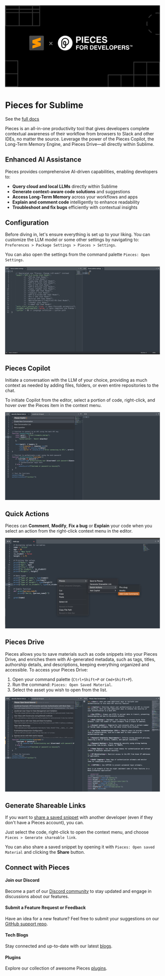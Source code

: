 ![Pieces Sublime Plugin](icons/hero-image.png)

# Pieces for Sublime

See the [full docs](https://docs.pieces.app/products/extensions-plugins/sublime)

Pieces is an all-in-one productivity tool that gives developers complete contextual awareness of their workflow from browsers to Slack and other IDEs, no matter the source.
Leverage the power of the Pieces Copilot, the Long-Term Memory Engine, and Pieces Drive—all directly within Sublime.

## Enhanced AI Assistance

Pieces provides comprehensive AI-driven capabilities, enabling developers to:

- **Query cloud and local LLMs** directly within Sublime
- **Generate context-aware code solutions** and suggestions
- **Access Long-Term Memory** across your workflows and apps
- **Explain and comment code** intelligently to enhance readability
- **Troubleshoot and fix bugs** efficiently with contextual insights

## Configuration

Before diving in, let's ensure everything is set up to your liking. You can customize the LLM model or some other settings by navigating to: `Preferences > Package Settings > Pieces > Settings`.

You can also open the settings from the command palette `Pieces: Open Settings`.

![Pieces Open Settings](icons/pieces%20open%20settings.png)

## Pieces Copilot

Initiate a conversation with the LLM of your choice, providing as much context as needed by adding files, folders, or even entire repositories to the chat.

To initiate Copilot from the editor, select a portion of code, right-click, and hover over the Pieces item in the context menu.

![pieces copilot](icons/pieces%20pieces%20copilot.png)

## Quick Actions

Pieces can **Comment**, **Modify**, **Fix a bug** or **Explain** your code when you select an action from the right-click context menu in the editor.

![quick actions](icons/sublime-right-click-menu.png)

## Pieces Drive

Pieces allows you to save materials such as code snippets into your Pieces Drive, and enriches them with AI-generated metadata, such as tags, titles, authorship details, and descriptions, keeping everything organized and accessible. To access your Pieces Drive:

1. Open your command palette (`Ctrl+Shift+P` or `Cmd+Shift+P`).
2. Run the command: `Pieces: Open Saved Material`.
3. Select the asset you wish to open from the list.

![open saved materials](icons/pieces%20open%20saved%20material.png)

## Generate Shareable Links

If you want to [share a saved snippet](https://docs.pieces.app/products/desktop/drive/sharing) with another developer (even if they don't have a Pieces account), you can.

Just select the code, right-click to open the context menu, and choose `Pieces > Generate shareable link`.

You can also share a saved snippet by opening it with `Pieces: Open saved Material` and clicking the **Share** button.

## Connect with Pieces

#### Join our Discord

Become a part of our [Discord community](https://discord.gg/getpieces) to stay updated and engage in discussions about our features.

#### Submit a Feature Request or Feedback

Have an idea for a new feature? Feel free to submit your suggestions on our [GitHub support repo](https://github.com/pieces-app/support).

#### Tech Blogs

Stay connected and up-to-date with our latest [blogs](https://pieces.app/blog).

#### Plugins

Explore our collection of awesome Pieces [plugins](https://pieces.app/plugins).
